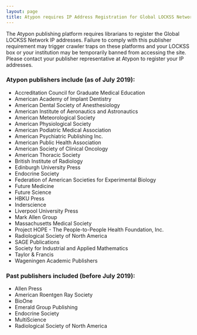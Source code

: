```yaml
---
layout: page
title: Atypon requires IP Address Registration for Global LOCKSS Network
---
```


The Atypon publishing platform requires librarians to register the Global LOCKSS Network IP addresses. Failure to comply with this publisher requirement may trigger crawler traps on these platforms and your LOCKSS box or your institution may be temporarily banned from accessing the site. Please contact your publisher representative at Atypon to register your IP addresses.

### Atypon publishers include (as of July 2019):

[comment]: # (tdbout -R -t publisher -Q 'plugin ~ "typon"' tdb/prod/*.tdb | sort -u #add TnF + Edinburgh)

* Accreditation Council for Graduate Medical Education
* American Academy of Implant Dentistry
* American Dental Society of Anesthesiology
* American Institute of Aeronautics and Astronautics
* American Meteorological Society
* American Physiological Society
* American Podiatric Medical Association
* American Psychiatric Publishing Inc.
* American Public Health Association
* American Society of Clinical Oncology
* American Thoracic Society
* British Institute of Radiology
* Edinburgh University Press
* Endocrine Society
* Federation of American Societies for Experimental Biology
* Future Medicine
* Future Science
* HBKU Press
* Inderscience
* Liverpool University Press
* Mark Allen Group
* Massachusetts Medical Society
* Project HOPE - The People-to-People Health Foundation, Inc.
* Radiological Society of North America
* SAGE Publications
* Society for Industrial and Applied Mathematics
* Taylor & Francis
* Wageningen Academic Publishers

### Past publishers included (before July 2019):

[comment]: # (tdbout -D -t plugin -Q 'plugin ~ "typon"' tdb/prod/*.tdb | sort -u)

* Allen Press
* American Roentgen Ray Society
* BioOne
* Emerald Group Publishing
* Endocrine Society
* MultiScience
* Radiological Society of North America

